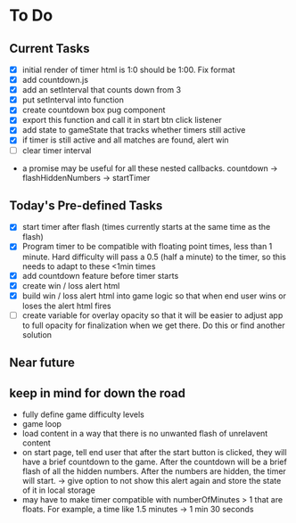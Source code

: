 # To Do

## Current Tasks
- [x] initial render of timer html is 1:0 should be 1:00. Fix format
- [x] add countdown.js
- [x] add an setInterval that counts down from 3
- [x] put setInterval into function
- [x] create countdown box pug component
- [x] export this function and call it in start btn click listener
- [x] add state to gameState that tracks whether timers still active
- [x] if timer is still active and all matches are found, alert win
- [ ] clear timer interval
- a promise may be useful for all these nested callbacks. countdown -> flashHiddenNumbers -> startTimer


## Today's Pre-defined Tasks
- [x] start timer after flash (times currently starts at the same time as the flash)
- [x] Program timer to be compatible with floating point times, less than 1 minute. Hard difficulty will pass a 0.5 (half a minute) to the timer, so this needs to adapt to these <1min times
- [x] add countdown feature before timer starts
- [x] create win / loss alert html
- [x] build win / loss alert html into game logic so that when end user wins or loses the alert html fires
- [ ] create variable for overlay opacity so that it will be easier to adjust app to full opacity for finalization when we get there. Do this or find another solution

## Near future

## keep in mind for down the road
- fully define game difficulty levels
- game loop
- load content in a way that there is no unwanted flash of unrelavent content
- on start page, tell end user that after the start button is clicked, they will have a brief countdown to the game. After the countdown will be a brief flash of all the hidden numbers. After the numbers are hidden, the timer will start. -> give option to not show this alert again and store the state of it in local storage
- may have to make timer compatible with numberOfMinutes > 1 that are floats. For example, a time like 1.5 minutes -> 1 min 30 seconds
